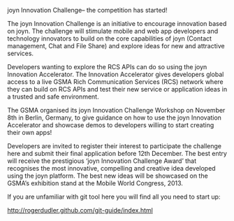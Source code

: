 joyn Innovation Challenge– the competition has started!

The joyn Innovation Challenge is an initiative to encourage innovation based on joyn. The challenge will stimulate mobile and web app developers and technology innovators to build on the core capabilities of joyn (Contact management, Chat and File Share) and explore ideas for new and attractive services.

Developers wanting to explore the RCS APIs can do so using the joyn Innovation Accelerator. The Innovation Accelerator gives developers global access to a live GSMA Rich Communication Services (RCS) network where they can build on RCS APIs and test their new service or application ideas in a trusted and safe environment.

The GSMA organised its joyn Innovation Challenge Workshop on November 8th in Berlin, Germany, to give guidance on how to use the joyn Innovation Accelerator and showcase demos to developers willing to start creating their own apps!

Developers are invited to register their interest to participate the challenge here and submit their final application before 12th December. The best entry will receive the prestigious ‘joyn Innovation Challenge Award’ that recognises the most innovative, compelling and creative idea developed using the joyn platform. The best new ideas will be showcased on the GSMA’s exhibition stand at the Mobile World Congress, 2013. 

If you are unfamiliar with git tool here you will find all you need to start up: 

http://rogerdudler.github.com/git-guide/index.html
